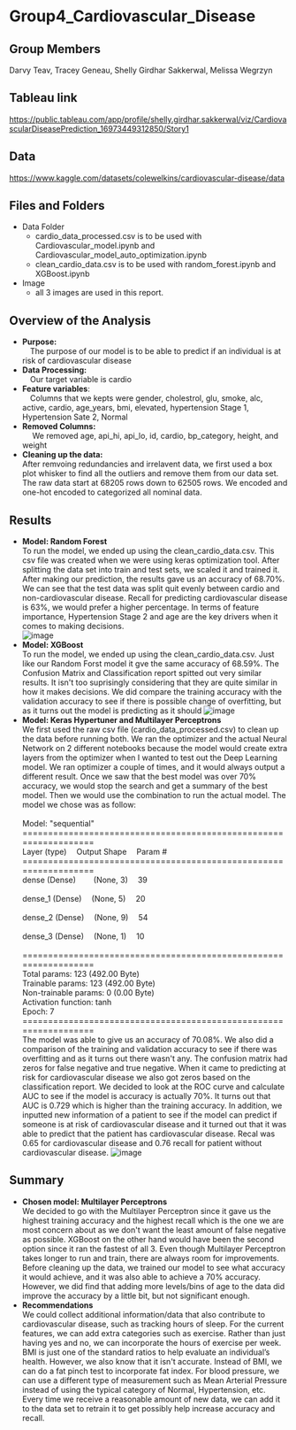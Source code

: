 # Group4_Cardiovascular_Disease

## Group Members
 Darvy Teav, Tracey Geneau, Shelly Girdhar Sakkerwal, Melissa Wegrzyn

## Tableau link
https://public.tableau.com/app/profile/shelly.girdhar.sakkerwal/viz/CardiovascularDiseasePrediction_16973449312850/Story1

## Data
https://www.kaggle.com/datasets/colewelkins/cardiovascular-disease/data

## Files and Folders
* Data Folder
  * cardio_data_processed.csv is to be used with Cardiovascular_model.ipynb and Cardiovascular_model_auto_optimization.ipynb
  * clean_cardio_data.csv is to be used with random_forest.ipynb and XGBoost.ipynb
* Image
  * all 3 images are used in this report.
 
## Overview of the Analysis 
*  **Purpose:** <br/>
&emsp;The purpose of our model is to be able to predict if an individual is at risk of cardiovascular disease
*  **Data Processing:** <br/>
&emsp;Our target variable is cardio
*  **Feature variables**:<br/>
&emsp;Columns that we kepts were gender, cholestrol, glu, smoke, alc, active, cardio, age_years, bmi, elevated, hypertension Stage 1, Hypertension Sate 2, Normal
*  **Removed Columns:**<br/>
&emsp; We removed age, api_hi, api_lo, id, cardio, bp_category, height, and weight
*  **Cleaning up the data:** <br/>
After remvoing redundancies and irrelavent data, we first used a box plot whisker to find all the outliers and remove them from our data set. The raw data start at 68205 rows down to 62505 rows. We encoded and one-hot encoded to categorized all nominal data. 

## Results 
*  **Model: Random Forest** <br/>
  To run the model, we ended up using the clean_cardio_data.csv. This csv file was created when we were using keras optimization tool. After splitting the data set into train and test sets, we scaled it and trained it. After making our prediction, the results gave us an accuracy of 68.70%. We can see that the test data was split quit evenly between cardio and non-cardiovascular disease. Recall for predicting cardiovascular disease is 63%, we would prefer a higher percentage. In terms of feature importance, Hypertension Stage 2 and age are the key drivers when it comes to making decisions.  
![image](https://github.com/Dav5T/Group4_Cardiovascular_Disease/assets/130593953/49b11f38-3031-4045-b716-6ca1842e2dbd)
*  **Model: XGBoost** <br/>
 To run the model, we ended up using the clean_cardio_data.csv. Just like our Random Forst model it gve the same accuracy of 68.59%. The Confusion Matrix and Classification report spitted out very similar results. It isn't too suprisingly considering that they are quite similar in how it makes decisions. We did compare the training accuracy with the validation accuracy to see if there is possible change of overfitting, but as it turns out the model is predicting as it should 
![image](https://github.com/Dav5T/Group4_Cardiovascular_Disease/assets/130593953/e99f4b8b-205e-4196-9f37-a9a89f24a09c)
*  **Model: Keras Hypertuner and Multilayer Perceptrons** <br/>
We first used the raw csv file (cardio_data_processed.csv) to clean up the data before running both. We ran the optimizer and the actual Neural Network on 2 different notebooks because the model would create extra layers from the optimizer when I wanted to test out the Deep Learning model. We ran optimizer a couple of times, and it would always output a different result. Once we saw that the best model was over 70% accuracy, we would stop the search and get a summary of the best model. Then we would use the combination to run the actual model. The model we chose was as follow:<br/><br/>
Model: "sequential"<br/>
=================================================================<br/>
 Layer (type)&emsp;              Output Shape&emsp;      Param #   <br/>
 =================================================================<br/>
 dense (Dense)&emsp;&emsp;         (None, 3)&emsp;                 39<br/>                                                                        
 dense_1 (Dense)&emsp;             (None, 5)&emsp;                 20<br/>                                                                    
 dense_2 (Dense)&emsp;             (None, 9)&emsp;                 54 <br/>                                                                   
 dense_3 (Dense)&emsp;             (None, 1)&emsp;                 10 <br/>                                                                    
=================================================================<br/>
Total params: 123 (492.00 Byte)<br/>
Trainable params: 123 (492.00 Byte)<br/>
Non-trainable params: 0 (0.00 Byte)<br/>
Activation function: tanh<br/>
Epoch: 7<br/>
=================================================================<br/>
The model was able to give us an accuracy of 70.08%. We also did a comparison of the training and validation accuracy to see if there was overfitting and as it turns out there wasn't any.
The confusion matrix had zeros for false negative and true negative. When it came to predicting at risk for cardiovascular disease we also got zeros based on the classification report. We decided to look at the ROC curve and calculate AUC to see if the model is accuracy is actually 70%. It turns out that AUC is 0.729 which is higher than the training accuracy. In addition, we inputted new information of a patient to see if the model can predict if someone is at risk of cardiovascular disease and it turned out that it was able to predict that the patient has cardiovascular disease. Recal was 0.65 for cardiovascular disease and 0.76 recall for patient without cardiovascular disease. 
![image](https://github.com/Dav5T/Group4_Cardiovascular_Disease/assets/130593953/e0bfd29c-489a-4e6e-a1d5-4af232548682)

## Summary
* **Chosen model: Multilayer Perceptrons**<br/>
We decided to go with the Multilayer Perceptron since it gave us the highest training accuracy and the highest recall which is the one we are most concern about as we don't want the least amount of false negative as possible. XGBoost on the other hand would have been the second option since it ran the fastest of all 3. Even though Multilayer Perceptron takes longer to run and train, there are always room for improvements. Before cleaning up the data, we trained our model to see what accuracy it would achieve, and it was also able to achieve a 70% accuracy. However, we did find that adding more levels/bins of age to the data did improve the accuracy by a little bit, but not significant enough.<br/>
* **Recommendations**<br/>
We could collect additional information/data that also contribute to cardiovascular disease, such as tracking hours of sleep. For the current features, we can add extra categories such as exercise. Rather than just having yes and no, we can incorporate the hours of exercise per week. BMI is just one of the standard ratios to help evaluate an individual’s health. However, we also know that it isn't accurate. Instead of BMI, we can do a fat pinch test to incorporate fat index. For blood pressure, we can use a different type of measurement such as Mean Arterial Pressure instead of using the typical category of Normal, Hypertension, etc. Every time we receive a reasonable amount of new data, we can add it to the data set to retrain it to get possibly help increase accuracy and recall.

